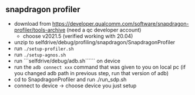 snapdragon profiler
--------


* download from https://developer.qualcomm.com/software/snapdragon-profiler/tools-archive (need a qc developer account)
  * choose v2021.5 (verified working with 20.04)
* unzip to selfdrive/debug/profiling/snapdragon/SnapdragonProfiler
* run ```./setup-profiler.sh```
* run ```./setup-agnos.sh```
* run ```selfdrive/debug/adb.sh`````` on device
* run the ```adb connect xxx``` command that was given to you on local pc (if you changed adb path in previous step, run that version of adb)
* cd to SnapdragonProfiler and run ./run_sdp.sh
* connect to device -> choose device you just setup